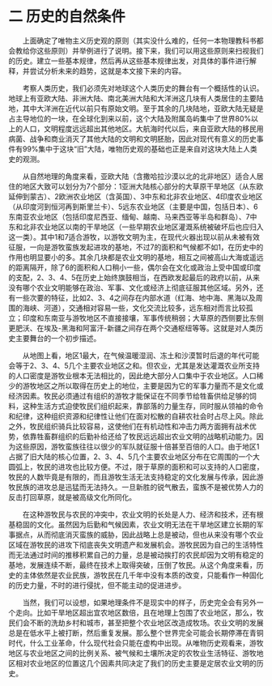 # 二 历史的自然条件

　　上面确定了唯物主义历史观的原则（其实没什么难的，任何一本物理教科书都会教给你这些原则）并举例进行了说明。接下来，我们可以用这些原则来扫视我们的历史。建立一些基本规律，然后再从这些基本规律出发，对具体的事件进行解释，并尝试分析未来的趋势，这就是本文接下来的内容。

　　考察人类历史，我们必须先对地球这个人类历史的舞台有一个概括性的认识。地球上有亚欧大陆、非洲大陆、南北美洲大陆和大洋洲这几块有人类居住的主要陆地，其中大洋洲在近代以前只有原始文明。至于其余的几块陆地，亚欧大陆无疑是占主导地位的一块，在全球化到来以前，这个大陆及附属岛屿集中了世界80%以上的人口，文明程度远远超出其他地区。大航海时代以后，来自亚欧大陆的移民用病菌、战争和商业消灭了其他大陆的文明和文明胚胎，因此对现代有意义的历史事件有99%集中于这块“旧”大陆，唯物历史观的基础也正是来自对这块大陆上人类史的观测。

　　从自然地理的角度来看，亚欧大陆（含撒哈拉沙漠以北的北非地区）适合人居住的地区大致可以划分为7个部分：1亚洲大陆核心部分的大草原干旱地区（从东欧延伸到蒙古）、2欧洲农业地区（含英国）、3中东和北非农业地区、4印度农业地区（从印度河到恒河再到斯里兰卡）、5远东农业地区（主要是中国，包括日本）、6东南亚农业地区（包括印度尼西亚、缅甸、越南、马来西亚等半岛和群岛）、7中东和北非农业地区以南的干旱地区（一些早期农业地区灌溉系统被破坏后也应归入这一类）。其中1和7适合游牧，以游牧文明为主，在现代火器出现以前从未被有效征服，一向是游牧蛮族发起进攻的基地，不过7的面积和气候都不如1，在历史中的作用也明显要小的多。其余几块都是农业文明的基地，相互之间被高山大海或遥远的距离隔开，除了6的面积和人口稍小一些，偶尔会在文化或政治上受中国或印度的支配，2、3、4、5在历史上始终旗鼓相当，在西欧发起最后的政府以前，从来没有哪个农业文明能够在政治、军事、文化或经济上彻底征服其他区域。另外，还有一些次要的特征，比如2、3、4之间存在内部水道（红海、地中海、黑海以及周围的海峡、河道），交通相对容易一些，文化交流比较多，远东相对而言比较孤立；印度和东南亚与游牧地区不直接接壤，军事传统稍弱；大草原的西侧要比东侧更肥沃、在埃及-黑海和阿富汗-新疆之间存在两个交通枢纽等等。这就是对人类历史主要舞台的一个初步描述。

　　从地图上看，地区1最大，在气候温暖湿润、冻土和沙漠暂时后退的年代可能会等于2、3、4、5几个主要农业地区之和。但农业，尤其是发达灌溉农业所支持的人口密度是游牧业根本无法相比的，因此绝大部分人口集中于农业地区。人口稀少的游牧地区之所以取得在历史上的地位，主要是因为它的军事力量而不是文化或经济因素。牧民必须通过有组织的游牧才能保证在不同季节给牲畜供给足够的饲料，这种生活方式迫使牧民们组织起来，靠部落的力量生存，同时服从领袖的命令和纪律，这种组织资源和纪律性让他们在面对松散的自耕农社会时占尽上风。除此之外，牧民组织骑兵比较容易，这使他们在有机动性和冲击力两方面拥有战术优势，依靠牲畜群组织的后勤补给还给了牧民远远超出农业文明的战略机动能力。因为这些原因，游牧蛮族往往以很少的军队就征服十倍甚至百倍的人口。由于地区1占据了旧大陆的核心位置，2、3、4、5几个主要农业地区分布在它周围的一个大圆弧上，牧民的进攻也比较方便。不过，限于草原的面积和可以支持的人口密度，牧民的人数毕竟是有限的，而且游牧生活无法支持稳定的文化发展与传承，因此游牧民族的进攻总是迅猛而无法持久。一旦新胜的锐气散去，蛮族不是被优势人力的反击打回草原，就是被高级文化所同化。

　　在这种游牧民与农民的冲突中，农业文明的长处是人力、经济和技术，还有根基稳固的文化。虽然因为后勤和气候因素，农业文明无法在干旱地区建立长期的军事据点，从而彻底消灭蛮族的威胁，因此战略上总是被动，但也从来没有哪个农业区域在游牧民的进攻下彻底丧失文明遗产和发展机会。游牧民因为自己的生活特性而无法通过时间的推移积累自己的力量，总是被动挨打的农民却因为文明有稳定的基地，发展连续不断，最终在技术上取得突破，压倒了牧民。从这个角度来看，历史的主体依然是农业民族，游牧民在几千年中没有本质的改变，只能看作一种固化的历史力量，不时的进行侵扰，但不能主动的促进进步。

　　当然，我们可以设想，如果地理条件不是现实中的样子，历史完全会有另外一个走向。比如干旱地区超出宜农地区数倍，且在地理上包围了农业地区，那么，牧民们会不断的洗劫乡村和城市，甚至把整个农业地区改造成牧场。农业文明的发展总是在低水平上被打断，然后重复发展。那么整个世界完全可能会长期停滞在青铜时代，什么工业革命，什么现代社会只能在虚构中出现。从唯物历史观看来，游牧地区与农业地区之间的比例关系、被气候和土壤所决定的农牧业生活特征、游牧地区相对农业地区的位置这几个因素共同决定了我们的历史主要是定居农业文明的历史。
